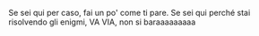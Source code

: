 Se sei qui per caso, fai un po' come ti pare.
Se sei qui perché stai risolvendo gli enigmi, VA VIA, non si baraaaaaaaaa
